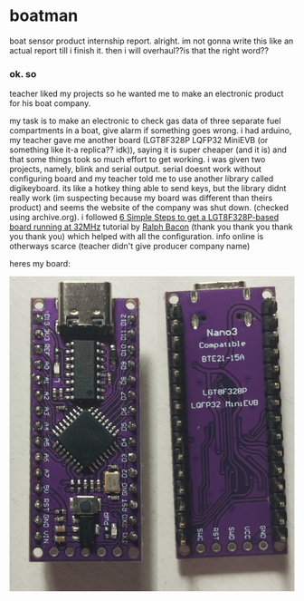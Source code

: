 # boatman
boat sensor product internship report.
alright. im not gonna write this like an actual report till i finish it. then i will overhaul??is that the right word??

### ok. so

teacher liked my projects so he wanted me to make an electronic product for his boat company.

my task is to make an electronic to check gas data of three separate fuel compartments in a boat, give alarm if something goes wrong. i had arduino, my teacher gave me another board (LGT8F328P LQFP32 MiniEVB (or something like it-a replica?? idk)), saying it is super cheaper (and it is) and that some things took so much effort to get working. i was given two projects, namely, blink and serial output. serial doesnt work without configuring board and my teacher told me to use another library called digikeyboard. its like a hotkey thing able to send keys, but the library didnt really work (im suspecting because my board was different than theirs product) and seems the website of the company was shut down. (checked using archive.org). i followed [6 Simple Steps to get a LGT8F328P-based board running at 32MHz](https://github.com/RalphBacon/LGT8F328P-Arduino-Clone-Chip-ATMega328P?tab=readme-ov-file#6-simple-steps-to-get-a-lgt8f328p-based-board-running-at-32mhz) tutorial by [Ralph Bacon](https://github.com/RalphBacon) (thank you thank you thank you thank you) which helped with all the configuration. info online is otherways scarce (teacher didn't give producer company name)

heres my board:

![[boardpic]](theboard.jpg)
